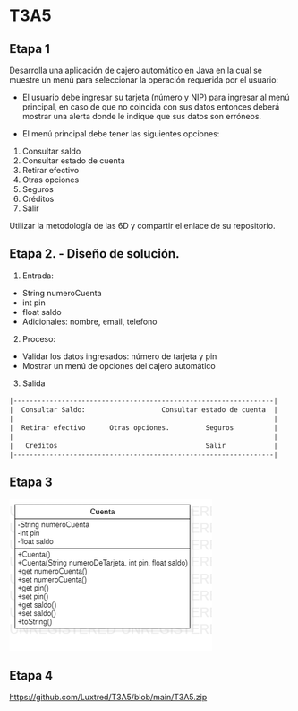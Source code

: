 # T3A5

## Etapa 1 
Desarrolla una aplicación de cajero automático en Java en la cual se muestre un menú para seleccionar la operación requerida por el usuario:
- El usuario debe ingresar su tarjeta (número y NIP) para ingresar al menú principal, en caso de que no coincida con sus datos entonces deberá mostrar una alerta donde le indique que sus datos son erróneos.

- El menú principal debe tener las siguientes opciones:

1. Consultar saldo
2. Consultar estado de cuenta
3. Retirar efectivo
4. Otras opciones
1. Seguros
2. Créditos
3. Salir

Utilizar la metodología de las 6D y compartir el enlace de su repositorio.

## Etapa 2. - Diseño de solución.

1. Entrada:
- String numeroCuenta
- int pin
- float saldo
- Adicionales: nombre, email, telefono

2. Proceso:
- Validar los datos ingresados: número de tarjeta y pin 
- Mostrar un menú de opciones del cajero automático 

3. Salida
~~~
|-----------------------------------------------------------------|
|  Consultar Saldo:                   Consultar estado de cuenta  |   
|                                                                 |          
|  Retirar efectivo      Otras opciones.         Seguros          |
|                                                                 |
|   Creditos                                     Salir            |
|-----------------------------------------------------------------|
~~~

## Etapa 3

![](https://github.com/Luxtred/T3A5/blob/main/Banco.png)

## Etapa 4

https://github.com/Luxtred/T3A5/blob/main/T3A5.zip
